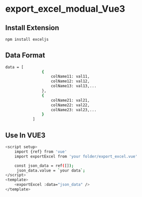 # export_excel_modual_Vue3

## Install Extension

```sh
npm install exceljs
```

## Data Format
```sh
data = [
                {
                    colName11: val11,
                    colName12: val12,
                    colName13: val13,...
                },
                {
                    colName21: val21,
                    colName22: val22,
                    colName23: val23,...
                }
            ]
```
## Use In VUE3

```sh
<script setup>
    import {ref} from 'vue'
    import exportExcel from 'your folder/export_excel.vue'

    const json_data = ref([]);
     json_data.value = `your data`;
</script>
<template>
    <exportExcel :data="json_data" />
</template>
```